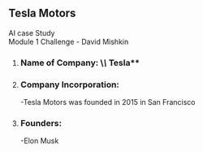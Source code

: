 ## Tesla Motors   
AI case Study  
Module 1 Challenge - David Mishkin

1. ### Name of Company: \\*\\* Tesla**  
2. ### Company Incorporation:
   -Tesla Motors was founded in 2015 in San Francisco
3. ### Founders:
   -Elon Musk        



